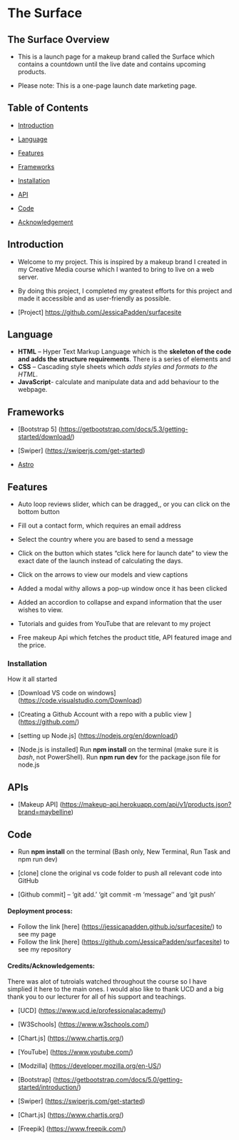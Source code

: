 # The Surface

## The Surface Overview
- This is a launch page for a makeup brand called the Surface which contains a countdown until the live date and contains upcoming products.

- Please note: This is a one-page launch date marketing page.

 

## Table of Contents

* [Introduction](#Introduction)

* [Language](#Language)

* [Features](#features)

* [Frameworks](#Frameworks)

* [Installation](#installation)

* [API](#API)

* [Code](#Code)


* [Acknowledgement](#Acknowledgment)


## Introduction

- Welcome to my project. This is inspired by a makeup brand I created in my Creative Media course which I wanted to bring to live on a web server.

- By doing this project, I completed my greatest efforts for this project and made it accessible and as user-friendly as possible.

- [Project] https://github.com/JessicaPadden/surfacesite

 

 

## Language

- **HTML** – Hyper Text Markup Language which is the **skeleton of the code and adds the structure requirements**. There is a series of elements and
- **CSS** – Cascading style sheets which *adds styles and formats to the HTML*.
- **JavaScript**- calculate and manipulate data and add behaviour to the webpage.


## Frameworks

- [Bootstrap 5] (https://getbootstrap.com/docs/5.3/getting-started/download/)

- [Swiper] (https://swiperjs.com/get-started)
- [Astro](https://astro.build/)





## Features
 -  Auto loop reviews slider, which can be dragged,, or you can click on the bottom button

- Fill out a contact form, which requires an email address

- Select the country where you are based to send a message

- Click on the button which states “click here for launch date” to view the exact date of the launch instead of calculating the days.

- Click on the arrows to view our models and view captions

- Added a modal withy allows a pop-up window once it has been clicked

- Added an accordion to collapse and expand information that the user wishes to view.

- Tutorials and guides from YouTube that are relevant to my project

- Free makeup Api which fetches the product title, API featured image and the price.


### Installation

How it all started

- [Download VS code on windows] (https://code.visualstudio.com/Download)

- [Creating a Github Account with a repo with a public view ] (https://github.com/)

- [setting up Node.js] (https://nodejs.org/en/download/)

- [Node.js is installed] Run **npm install** on the terminal (make sure it is *bash*, not PowerShell). Run **npm run dev** for the package.json file for node.js




## APIs

- [Makeup API] (https://makeup-api.herokuapp.com/api/v1/products.json?brand=maybelline)




## Code

- Run **npm install** on the terminal (Bash only, New Terminal, Run Task and npm run dev)

- [clone] clone the original vs code folder to push all relevant code into GitHub

- [Github commit] – ‘git add.’  ‘git commit -m ‘message’’ and ‘git push’

 

 
#### Deployment process:

- Follow the link [here] (https://jessicapadden.github.io/surfacesite/) to see my page
- Follow the link [here] (https://github.com/JessicaPadden/surfacesite) to see my repository


#### Credits/Acknowledgements:
There was alot of tutroials watched throughout the course so I have simplied it here to the main ones.
I would also like to thank UCD and a big thank you to our lecturer for all of his support and teachings. 

- [UCD] (https://www.ucd.ie/professionalacademy/)

- [W3Schools] (https://www.w3schools.com/)

- [Chart.js] (https://www.chartjs.org/)

- [YouTube] (https://www.youtube.com/)

- [Modzilla] (https://developer.mozilla.org/en-US/)

- [Bootstrap] (https://getbootstrap.com/docs/5.0/getting-started/introduction/)

- [Swiper] (https://swiperjs.com/get-started)

- [Chart.js] (https://www.chartjs.org/)

- [Freepik] (https://www.freepik.com/)

 





